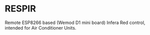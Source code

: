 # RESPIR
Remote ESP8266 based (Wemod D1 mini board) Infera Red control, intended for Air Conditioner Units.
